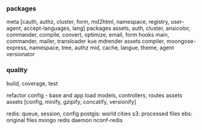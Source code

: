 


### packages

meta [cauth, authz, cluster, form, md2html, namespace, registry, user-agent, accept-languages, lang]
packages
  assets, auth, cluster, ansicolor, commander, compile, convert, optimize, email, form
  hooks main, commander, mailer, transloader
  kue
  mdrender
  assets compiler, moongose-express, namespace, tree, authz mid, cache, langue, theme, agent
  versionator

### quality

build, coverage, test

refactor config - base and app
load models, controllers, routes
assets
assets [config, minify, gzipify, concatify, versionify]

redis: queue, session, config
postgis: world cities
s3: processed files
ebs: original files
mongo redis daemon
nconf-redis